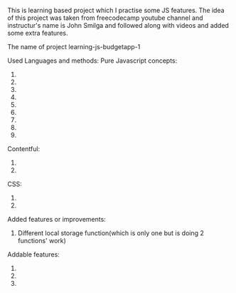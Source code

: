 This is learning based project which I practise some JS features. The idea of this project was taken from freecodecamp youtube channel and instructur's name is John Smilga and followed along with videos and added some extra features.

The name of project learning-js-budgetapp-1

Used Languages and methods:
Pure Javascript concepts:

1. 
2. 
3. 
4. 
5. 
6. 
7. 
8. 
9. 

Contentful:

1. 
2. 

CSS:

1. 
2. 

Added features or improvements:

1. Different local storage function(which is only one but is doing 2 functions' work)

Addable features:

1. 
2. 
3. 
